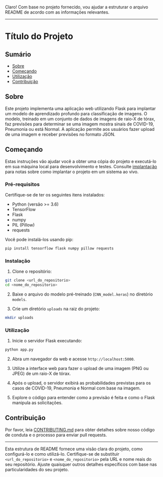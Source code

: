 Claro! Com base no projeto fornecido, vou ajudar a estruturar o arquivo README de acordo com as informações relevantes.

---

# Título do Projeto

## Sumário

- [Sobre](#sobre)
- [Começando](#comecando)
- [Utilização](#utilizacao)
- [Contribuição](../CONTRIBUTING.md)

## Sobre <a name="sobre"></a>

Este projeto implementa uma aplicação web utilizando Flask para implantar um modelo de aprendizado profundo para classificação de imagens. O modelo, treinado em um conjunto de dados de imagens de raio-X de tórax, faz previsões para determinar se uma imagem mostra sinais de COVID-19, Pneumonia ou está Normal. A aplicação permite aos usuários fazer upload de uma imagem e receber previsões no formato JSON.

## Começando <a name="comecando"></a>

Estas instruções vão ajudar você a obter uma cópia do projeto e executá-lo em sua máquina local para desenvolvimento e testes. Consulte [implantação](#implantacao) para notas sobre como implantar o projeto em um sistema ao vivo.

### Pré-requisitos

Certifique-se de ter os seguintes itens instalados:

- Python (versão >= 3.6)
- TensorFlow
- Flask
- numpy
- PIL (Pillow)
- requests

Você pode instalá-los usando pip:

```bash
pip install tensorflow flask numpy pillow requests
```

### Instalação

1. Clone o repositório:

```bash
git clone <url_do_repositorio>
cd <nome_do_repositorio>
```

2. Baixe o arquivo do modelo pré-treinado (`CNN_model.keras`) no diretório `models`.

3. Crie um diretório `uploads` na raiz do projeto:

```bash
mkdir uploads
```

### Utilização <a name="utilizacao"></a>

1. Inicie o servidor Flask executando:

```bash
python app.py
```

2. Abra um navegador da web e acesse `http://localhost:5000`.

3. Utilize a interface web para fazer o upload de uma imagem (PNG ou JPEG) de um raio-X de tórax.

4. Após o upload, o servidor exibirá as probabilidades previstas para os casos de COVID-19, Pneumonia e Normal com base na imagem.

5. Explore o código para entender como a previsão é feita e como o Flask manipula as solicitações.

## Contribuição

Por favor, leia [CONTRIBUTING.md](../CONTRIBUTING.md) para obter detalhes sobre nosso código de conduta e o processo para enviar pull requests.

---

Esta estrutura de README fornece uma visão clara do projeto, como configurá-lo e como utilizá-lo. Certifique-se de substituir `<url_do_repositorio>` e `<nome_do_repositorio>` pela URL e nome reais do seu repositório. Ajuste quaisquer outros detalhes específicos com base nas particularidades do seu projeto.